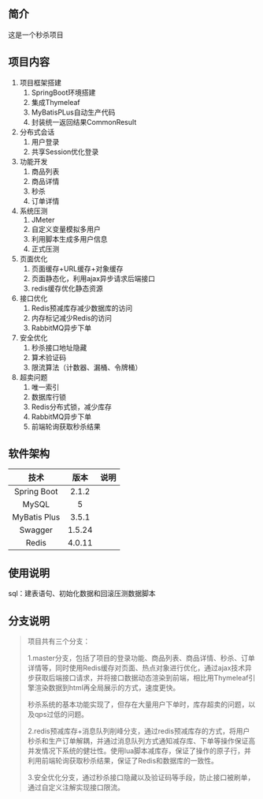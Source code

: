## 简介
这是一个秒杀项目

## 项目内容

1. 项目框架搭建
   1. SpringBoot环境搭建
   2. 集成Thymeleaf
   3. MyBatisPLus自动生产代码
   4. 封装统一返回结果CommonResult
2. 分布式会话
   1. 用户登录
   2. 共享Session优化登录
3. 功能开发
   1. 商品列表
   2. 商品详情
   3. 秒杀
   4. 订单详情
4. 系统压测
   1. JMeter
   2. 自定义变量模拟多用户
   3. 利用脚本生成多用户信息
   4. 正式压测
5. 页面优化
   1. 页面缓存+URL缓存+对象缓存
   2. 页面静态化，利用ajax异步请求后端接口
   3. redis缓存优化静态资源
6. 接口优化
   1. Redis预减库存减少数据库的访问
   2. 内存标记减少Redis的访问
   3. RabbitMQ异步下单
7. 安全优化
   1. 秒杀接口地址隐藏
   2. 算术验证码
   3. 限流算法（计数器、漏桶、令牌桶）
8. 超卖问题
   1. 唯一索引
   2. 数据库行锁
   3. Redis分布式锁，减少库存
   4. RabbitMQ异步下单
   5. 前端轮询获取秒杀结果

## 软件架构

|     技术     |  版本  | 说明 |
| :----------: | :----: | :--: |
| Spring Boot  | 2.1.2  |      |
|    MySQL     |   5    |      |
| MyBatis Plus | 3.5.1  |      |
|   Swagger    | 1.5.24 |      |
|    Redis     | 4.0.11 |      |



## 使用说明

sql：建表语句、初始化数据和回滚压测数据脚本



## 分支说明

> 项目共有三个分支：
>
> 1.master分支，包括了项目的登录功能、商品列表、商品详情、秒杀、订单详情等，同时使用Redis缓存对页面、热点对象进行优化，通过ajax技术异步获取后端接口请求，并将接口数据动态渲染到前端，相比用Thymeleaf引擎渲染数据到html再全局展示的方式，速度更快。
>
> 秒杀系统的基本功能实现了，但存在大量用户下单时，库存超卖的问题，以及qps过低的问题。
>
> 2.redis预减库存+消息队列削峰分支，通过redis预减库存的方式，将用户秒杀和生产订单解耦，并通过消息队列方式通知减存库、下单等操作保证高并发情况下系统的健壮性。使用lua脚本减库存，保证了操作的原子行，并利用前端轮询获取秒杀结果，保证了Redis和数据库的一致性。
>
> 3.安全优化分支，通过秒杀接口隐藏以及验证码等手段，防止接口被刷单，通过自定义注解实现接口限流。